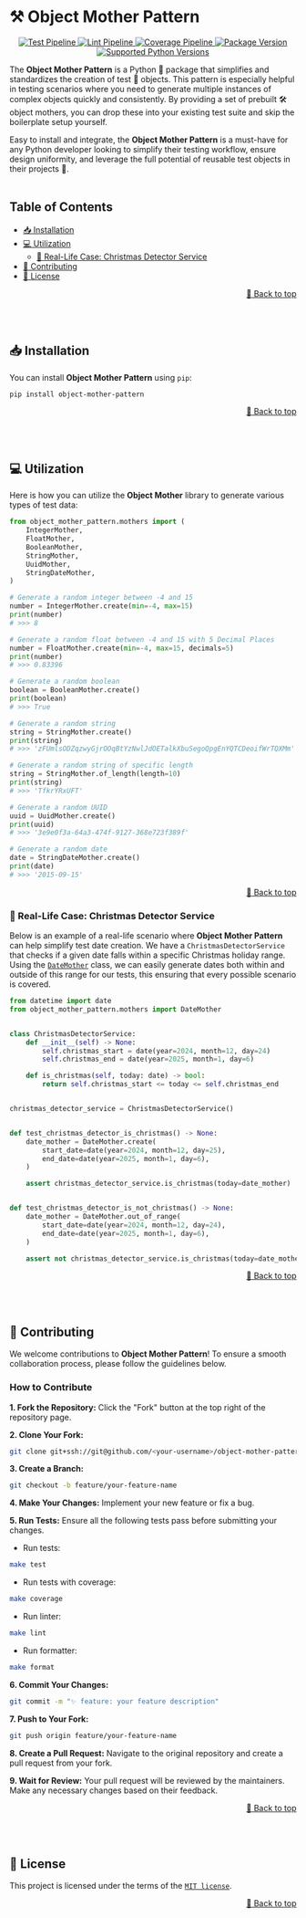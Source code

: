 <a name="readme-top"></a>

# ⚒️ Object Mother Pattern

<p align="center">
    <a href="https://github.com/adriamontoto/object-mother-pattern/actions/workflows/test.yaml?event=push&branch=master" target="_blank">
        <img src="https://github.com/adriamontoto/object-mother-pattern/actions/workflows/test.yaml/badge.svg?event=push&branch=master" alt="Test Pipeline">
    </a>
    <a href="https://github.com/adriamontoto/object-mother-pattern/actions/workflows/lint.yaml?event=push&branch=master" target="_blank">
        <img src="https://github.com/adriamontoto/object-mother-pattern/actions/workflows/lint.yaml/badge.svg?event=push&branch=master" alt="Lint Pipeline">
    </a>
        <a href="https://coverage-badge.samuelcolvin.workers.dev/redirect/adriamontoto/object-mother-pattern" target="_blank">
        <img src="https://coverage-badge.samuelcolvin.workers.dev/adriamontoto/object-mother-pattern.svg" alt="Coverage Pipeline">
    </a>
    <a href="https://pypi.org/project/object-mother-pattern" target="_blank">
        <img src="https://img.shields.io/pypi/v/object-mother-pattern?color=%2334D058&label=pypi%20package" alt="Package Version">
    </a>
    <a href="https://pypi.org/project/object-mother-pattern/" target="_blank">
        <img src="https://img.shields.io/pypi/pyversions/object-mother-pattern.svg?color=%2334D058" alt="Supported Python Versions">
    </a>
</p>

The **Object Mother Pattern** is a Python 🐍 package that simplifies and standardizes the creation of test 🧪 objects. This pattern is especially helpful in testing scenarios where you need to generate multiple instances of complex objects quickly and consistently. By providing a set of prebuilt 🛠️ object mothers, you can drop these into your existing test suite and skip the boilerplate setup yourself.

Easy to install and integrate, the **Object Mother Pattern** is a must-have for any Python developer looking to simplify their testing workflow, ensure design uniformity, and leverage the full potential of reusable test objects in their projects 🚀.
<br><br>

## Table of Contents

- [📥 Installation](#installation)
- [💻 Utilization](#utilization)
  - [🎄 Real-Life Case: Christmas Detector Service](#real-life-case-christmas-detector-service)
- [🤝 Contributing](#contributing)
- [🔑 License](#license)

<p align="right">
    <a href="#readme-top">🔼 Back to top</a>
</p><br><br>

<a name="installation"></a>

## 📥 Installation

You can install **Object Mother Pattern** using `pip`:

```bash
pip install object-mother-pattern
```

<p align="right">
    <a href="#readme-top">🔼 Back to top</a>
</p><br><br>

<a name="utilization"></a>

## 💻 Utilization

Here is how you can utilize the **Object Mother** library to generate various types of test data:

```python
from object_mother_pattern.mothers import (
    IntegerMother,
    FloatMother,
    BooleanMother,
    StringMother,
    UuidMother,
    StringDateMother,
)

# Generate a random integer between -4 and 15
number = IntegerMother.create(min=-4, max=15)
print(number)
# >>> 8

# Generate a random float between -4 and 15 with 5 Decimal Places
number = FloatMother.create(min=-4, max=15, decimals=5)
print(number)
# >>> 0.83396

# Generate a random boolean
boolean = BooleanMother.create()
print(boolean)
# >>> True

# Generate a random string
string = StringMother.create()
print(string)
# >>> 'zFUmlsODZqzwyGjrOOqBtYzNwlJdOETalkXbuSegoQpgEnYQTCDeoifWrTQXMm'

# Generate a random string of specific length
string = StringMother.of_length(length=10)
print(string)
# >>> 'TfkrYRxUFT'

# Generate a random UUID
uuid = UuidMother.create()
print(uuid)
# >>> '3e9e0f3a-64a3-474f-9127-368e723f389f'

# Generate a random date
date = StringDateMother.create()
print(date)
# >>> '2015-09-15'
```

<p align="right">
    <a href="#readme-top">🔼 Back to top</a>
</p>

<a name="real-life-case-christmas-detector-service"></a>

### 🎄 Real-Life Case: Christmas Detector Service

Below is an example of a real-life scenario where **Object Mother Pattern** can help simplify test date creation. We have a `ChristmasDetectorService` that checks if a given date falls within a specific Christmas holiday range. Using the [`DateMother`](https://github.com/adriamontoto/object-mother-pattern/blob/master/object_mother_pattern/mothers/additional_types/date_mother.py) class, we can easily generate dates both within and outside of this range for our tests, this ensuring that every possible scenario is covered.

```python
from datetime import date
from object_mother_pattern.mothers import DateMother


class ChristmasDetectorService:
    def __init__(self) -> None:
        self.christmas_start = date(year=2024, month=12, day=24)
        self.christmas_end = date(year=2025, month=1, day=6)

    def is_christmas(self, today: date) -> bool:
        return self.christmas_start <= today <= self.christmas_end


christmas_detector_service = ChristmasDetectorService()


def test_christmas_detector_is_christmas() -> None:
    date_mother = DateMother.create(
        start_date=date(year=2024, month=12, day=25),
        end_date=date(year=2025, month=1, day=6),
    )

    assert christmas_detector_service.is_christmas(today=date_mother)


def test_christmas_detector_is_not_christmas() -> None:
    date_mother = DateMother.out_of_range(
        start_date=date(year=2024, month=12, day=24),
        end_date=date(year=2025, month=1, day=6),
    )

    assert not christmas_detector_service.is_christmas(today=date_mother)
```

<p align="right">
    <a href="#readme-top">🔼 Back to top</a>
</p><br><br>

<a name="contributing"></a>

## 🤝 Contributing

We welcome contributions to **Object Mother Pattern**! To ensure a smooth collaboration process, please follow the guidelines below.

### How to Contribute

**1. Fork the Repository:** Click the "Fork" button at the top right of the repository page.

**2. Clone Your Fork:**

```bash
git clone git+ssh://git@github.com/<your-username>/object-mother-pattern
```

**3. Create a Branch:**

```bash
git checkout -b feature/your-feature-name
```

**4. Make Your Changes:** Implement your new feature or fix a bug.

**5. Run Tests:** Ensure all the following tests pass before submitting your changes.

- Run tests:

```bash
make test
```

- Run tests with coverage:

```bash
make coverage
```

- Run linter:

```bash
make lint
```

- Run formatter:

```bash
make format
```

**6. Commit Your Changes:**

```bash
git commit -m "✨ feature: your feature description"
```

**7. Push to Your Fork:**

```bash
git push origin feature/your-feature-name
```

**8. Create a Pull Request:** Navigate to the original repository and create a pull request from your fork.

**9. Wait for Review:** Your pull request will be reviewed by the maintainers. Make any necessary changes based on their feedback.

<p align="right">
    <a href="#readme-top">🔼 Back to top</a>
</p><br><br>

<a name="license"></a>

## 🔑 License

This project is licensed under the terms of the [`MIT license`](https://github.com/adriamontoto/object-mother-pattern/blob/master/LICENSE.md).

<p align="right">
    <a href="#readme-top">🔼 Back to top</a>
</p>
